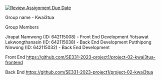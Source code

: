 [![Review Assignment Due Date](https://classroom.github.com/assets/deadline-readme-button-24ddc0f5d75046c5622901739e7c5dd533143b0c8e959d652212380cedb1ea36.svg)](https://classroom.github.com/a/lqwrJucr)

Group name - Kwai3tua

Group Members

Jirapat Namwong (ID: 642115008) - Front End Development
Yotsawat Lekwongthanasin (ID: 642115038) - Back End Development
Putthipong Ninwong (ID: 642115032) - Back End Development

Front End
https://github.com/SE331-2023-project1/project-02-kwai3tua-frontend

Back End
https://github.com/SE331-2023-project1/project-02-kwai3tua 
